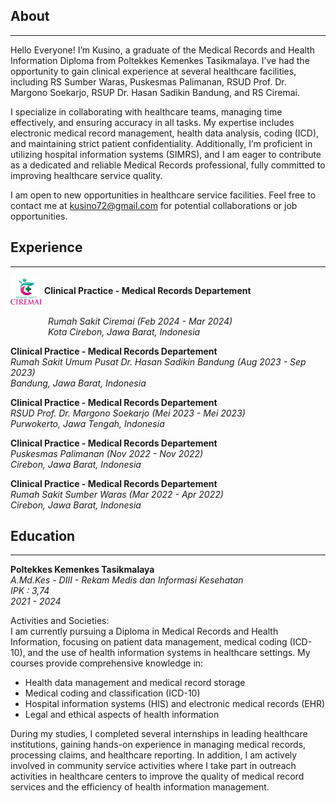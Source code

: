 ## About
___
Hello Everyone! I’m Kusino, a graduate of the Medical Records and Health Information Diploma from Poltekkes Kemenkes Tasikmalaya. I’ve had the opportunity to gain clinical experience at several healthcare facilities, including RS Sumber Waras, Puskesmas Palimanan, RSUD Prof. Dr. Margono Soekarjo, RSUP Dr. Hasan Sadikin Bandung, and RS Ciremai.

I specialize in collaborating with healthcare teams, managing time effectively, and ensuring accuracy in all tasks. My expertise includes electronic medical record management, health data analysis, coding (ICD), and maintaining strict patient confidentiality. Additionally, I’m proficient in utilizing hospital information systems (SIMRS), and I am eager to contribute as a dedicated and reliable Medical Records professional, fully committed to improving healthcare service quality.

I am open to new opportunities in healthcare service facilities. Feel free to contact me at kusino72@gmail.com for potential collaborations or job opportunities.

## Experience
___
<img src="assets/rs_ciremai.png" alt="Hospital Logo" width="50" height="50" style="vertical-align: middle;"> **Clinical Practice - Medical Records Departement**  
<p style="padding-left: 60px;">
  <em>Rumah Sakit Ciremai (Feb 2024 - Mar 2024)</em><br>  
  <em>Kota Cirebon, Jawa Barat, Indonesia</em>
</p>



**Clinical Practice - Medical Records Departement**  
*Rumah Sakit Umum Pusat Dr. Hasan Sadikin Bandung (Aug 2023 - Sep 2023)*  
*Bandung, Jawa Barat, Indonesia*  

**Clinical Practice - Medical Records Departement**  
*RSUD Prof. Dr. Margono Soekarjo (Mei 2023 - Mei 2023)*  
*Purwokerto, Jawa Tengah, Indonesia*

**Clinical Practice - Medical Records Departement**  
*Puskesmas Palimanan (Nov 2022 - Nov 2022)*  
*Cirebon, Jawa Barat, Indonesia*  

**Clinical Practice - Medical Records Departement**  
*Rumah Sakit Sumber Waras (Mar 2022 - Apr 2022)*  
*Cirebon, Jawa Barat, Indonesia*  

## Education
___
**Poltekkes Kemenkes Tasikmalaya**  
*A.Md.Kes - DIII - Rekam Medis dan Informasi Kesehatan*  
*IPK : 3,74*  
*2021 - 2024* 

Activities and Societies:  
I am currently pursuing a Diploma in Medical Records and Health Information, focusing on patient data management, medical coding (ICD-10), and the use of health information systems in healthcare settings. My courses provide comprehensive knowledge in:  
- Health data management and medical record storage
- Medical coding and classification (ICD-10)
- Hospital information systems (HIS) and electronic medical records (EHR)
- Legal and ethical aspects of health information

During my studies, I completed several internships in leading healthcare institutions, gaining hands-on experience in managing medical records, processing claims, and healthcare reporting. In addition, I am actively involved in community service activities where I take part in outreach activities in healthcare centers to improve the quality of medical record services and the efficiency of health information management.



